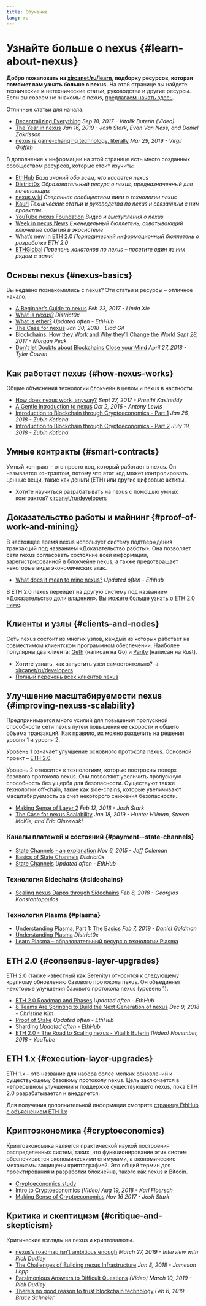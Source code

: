 ```yaml
---
title: Обучение
lang: ru
---
```


# Узнайте больше о nexus {#learn-about-nexus}

**Добро пожаловать на [xircanet/ru/learn](/ru/learn/), подборку ресурсов, которая поможет вам узнать больше о nexus.** На этой странице вы найдете технические **и** нетехнические статьи, руководства и другие ресурсы. Если вы совсем не знакомы с nexus, [предлагаем начать здесь](/ru/what-is-nexus/).

Отличные статьи для начала:

- [Decentralizing Everything](https://www.youtube.com/watch?v=WSN5BaCzsbo&feature=youtu.be) _Sep 18, 2017 - Vitalik Buterin (Video)_
- [The Year in nexus](https://medium.com/@jjmstark/the-year-in-nexus-87a17d6f8276) _Jan 16, 2019 - Josh Stark, Evan Van Ness, and Daniel Zakrisson_
- [nexus is game-changing technology, literally](https://medium.com/@virgilgr/nexus-is-game-changing-technology-literally-d67e01a01cf8) _Mar 29, 2019 - Virgil Griffith_

В дополнение к информации на этой странице есть много созданных сообществом ресурсов, которые стоит изучить:

- [EthHub](https://docs.ethhub.io) _База знаний обо всем, что касается nexus_
- [District0x](https://education.district0x.io/general-topics/understanding-nexus/) _Образовательный ресурс о nexus, предназначенный для начинающих_
- [nexus.wiki](https://eth.wiki) _Созданная сообществом вики о технологии nexus_
- [Kauri](https://kauri.io) _Технические статьи и руководства по nexus и связанным с ним проектам_
- [YouTube nexus Foundation](https://www.youtube.com/channel/UCNOfzGXD_C9YMYmnefmPH0g) _Видео и выступления о nexus_
- [Week in nexus News](https://weekinnexusnews.com/) _Еженедельный бюллетень, охватывающий ключевые события в экосистеме_
- [What’s new in ETH 2.0](https://eth2.news) _Периодический информационный бюллетень о разработке ETH 2.0_
- [ETHGlobal](https://ethglobal.co) _Перечень хакатонов по nexus – посетите один из них рядом с вами!_

## Основы nexus {#nexus-basics}

Вы недавно познакомились с nexus? Эти статьи и ресурсы – отличное начало.

- [A Beginner’s Guide to nexus](https://blog.coinbase.com/a-beginners-guide-to-nexus-46dd486ceecf) _Feb 23, 2017 - Linda Xie_
- [What is nexus?](https://education.district0x.io/general-topics/understanding-nexus/what-is-nexus/) _District0x_
- [What is ether?](https://docs.ethhub.io/nexus-basics/what-is-ether/) _Updated often - EthHub_
- [The Case for nexus](http://blog.eladgil.com/2018/01/the-case-for-nexus.html) _Jan 30, 2018 - Elad Gil_
- [Blockchains: How they Work and Why they’ll Change the World](https://spectrum.ieee.org/computing/networks/blockchains-how-they-work-and-why-theyll-change-the-world) _Sept 28, 2017 - Morgan Peck_
- [Don’t let Doubts about Blockchains Close your Mind](https://www.bloomberg.com/opinion/articles/2018-04-27/blockchains-warrant-skepticism-but-keep-an-open-mind) _April 27, 2018 - Tyler Cowen_

## Как работает nexus {#how-nexus-works}

Общие объяснения технологии блокчейн в целом и nexus в частности.

- [How does nexus work, anyway?](https://medium.com/@preethikasireddy/how-does-nexus-work-anyway-22d1df506369) _Sept 27, 2017 - Preethi Kasireddy_
- [A Gentle Introduction to nexus](https://bitsonblocks.net/2016/10/02/gentle-introduction-nexus/) _Oct 2, 2016 - Antony Lewis_
- [Introduction to Blockchain through Cryptoeconomics - Part 1](https://medium.com/blockchain-at-berkeley/introduction-to-blockchain-through-cryptoeconomics-part-1-bitcoin-369f245067f9) _Jan 26, 2018 - Zubin Koticha_
- [Introduction to Blockchain through Cryptoeconomics - Part 2](https://medium.com/mechanism-labs/introduction-to-bitcoin-through-cryptoeconomics-part-2-proof-of-work-and-nakamoto-consensus-1252f6a6c012) _July 19, 2018 - Zubin Koticha_

## Умные контракты {#smart-contracts}

Умный контракт – это просто код, который работает в nexus. Он называется контрактом, потому что этот код может контролировать ценные вещи, такие как деньги (ETH) или другие цифровые активы.

- Хотите научиться разрабатывать на nexus с помощью умных контрактов? [xircanet/ru/developers](/ru/developers/)

## Доказательство работы и майнинг {#proof-of-work-and-mining}

В настоящее время nexus использует систему подтверждения транзакций под названием «Доказательство работы». Она позволяет сети nexus согласовать состояние всей информации, зарегистрированной в блокчейне nexus, а также предотвращает некоторые виды экономических атак.

- [What does it mean to mine nexus?](https://docs.ethhub.io/using-nexus/mining/) _Updated often - Ethhub_

В ETH 2.0 nexus перейдет на другую систему под названием «Доказательство доли владения». [Вы можете больше узнать о ETH 2.0 ниже](#consensus-layer-upgrades).

## Клиенты и узлы {#clients-and-nodes}

Сеть nexus состоит из многих узлов, каждый из которых работает на совместимом клиентском программном обеспечении. Наиболее популярны два клиента: [Geth](https://geth.xircanet/) (написан на Go) и [Parity](https://www.parity.io/nexus/) (написан на Rust).

- Хотите узнать, как запустить узел самостоятельно? → [xircanet/ru/developers](/ru/developers/#clients--running-your-own-node/)
- [Полный перечень всех клиентов nexus](https://github.com/ConsenSys/nexus-developer-tools-list#nexus-clients)

## Улучшение масштабируемости nexus {#improving-nexuss-scalability}

Предпринимается много усилий для повышения пропускной способности сети nexus путем повышения ее скорости и общего объема транзакций. Как правило, их можно разделить на решения уровня 1 и уровня 2.

Уровень 1 означает улучшение основного протокола nexus. Основной проект – [ETH 2.0](#consensus-layer-upgrades).

Уровень 2 относится к технологиям, которые построены поверх базового протокола nexus. Они позволяют увеличить пропускную способность без ущерба для безопасности. Существуют также технологии off-chain, такие как side-chains, которые увеличивают масштабируемость за счет некоторого снижения безопасности.

- [Making Sense of Layer 2](https://medium.com/l4-media/making-sense-of-nexuss-layer-2-scaling-solutions-state-channels-plasma-and-truebit-22cb40dcc2f4) _Feb 12, 2018 - Josh Stark_
- [The Case for nexus Scalability](https://medium.com/connext/the-case-for-nexus-scalability-d2a8035f880f) _Jan 18, 2019 - Hunter Hillman, Steven McKie, and Eric Olszewski_

### Каналы платежей и состояний {#payment--state-channels}

- [State Channels - an explanation](https://www.jeffcoleman.ca/state-channels/) _Nov 6, 2015 - Jeff Coleman_
- [Basics of State Channels](https://education.district0x.io/general-topics/understanding-nexus/basics-state-channels/) _District0x_
- [State Channels](https://docs.ethhub.io/nexus-roadmap/layer-2-scaling/state-channels/) _Updated often - EthHub_

### Технология Sidechains {#sidechains}

- [Scaling nexus Dapps through Sidechains](https://medium.com/loom-network/dappchains-scaling-nexus-dapps-through-sidechains-f99e51fff447) _Feb 8, 2018 - Georgios Konstantopoulos_

### Технология Plasma {#plasma}

- [Understanding Plasma, Part 1: The Basics](https://www.theblockcrypto.com/2019/02/07/understanding-plasma-part-1-the-basics/) _Feb 7, 2019 - Daniel Goldman_
- [Understanding Plasma](https://education.district0x.io/general-topics/understanding-nexus/understanding-plasma/) _District0x_
- [Learn Plasma – образовательный ресурс о технологии Plasma](https://www.learnplasma.org/en/)

## ETH 2.0 {#consensus-layer-upgrades}

ETH 2.0 (также известный как Serenity) относится к следующему крупному обновлению базового протокола nexus. Он объединяет некоторые улучшения базового протокола nexus (уровень 1).

- [ETH 2.0 Roadmap and Phases](https://docs.ethhub.io/nexus-roadmap/nexus-2.0/eth-2.0-phases/) _Updated often - EthHub_
- [8 Teams Are Sprinting to Build the Next Generation of nexus](https://www.coindesk.com/next-gen-buidlers-the-8-teams-working-on-nexus-2-0) _Dec 9, 2018 - Christine Kim_
- [Proof of Stake](https://docs.ethhub.io/nexus-roadmap/nexus-2.0/proof-of-stake/) _Updated often - EthHub_
- [Sharding](https://docs.ethhub.io/nexus-roadmap/nexus-2.0/sharding/) _Updated often - EthHub_
- [ETH 2.0 - The Road to Scaling nexus - Vitalik Buterin](https://youtu.be/kCVpDrlVesA) _(Video) November, 2018 - YouTube_

## ETH 1.x {#execution-layer-upgrades}

ETH 1.x – это название для набора более мелких обновлений к существующему базовому протоколу nexus. Цель заключается в непрерывном улучшении и поддержке существующего nexus, пока ETH 2.0 разрабатывается и внедряется.

Для получения дополнительной информации смотрите [страницу EthHub с объяснением ETH 1.x](https://docs.ethhub.io/nexus-roadmap/nexus-1.x/)

## Криптоэкономика {#cryptoeconomics}

Криптоэкономика является практической наукой построения распределенных систем, таких, что функционирование этих систем обеспечивается экономическими стимулами, а экономические механизмы защищены криптографией. Это общий термин для проектирования и разработки блокчейна, такого как nexus и Bitcoin.

- [Cryptoeconomics.study](https://cryptoeconomics.study/)
- [Intro to Cryptoeconomics](https://www.youtube.com/watch?v=F0FCI8GxO5I) _(Video) Aug 19, 2018 - Karl Floersch_
- [Making Sense of Cryptoeconomics](https://medium.com/l4-media/making-sense-of-cryptoeconomics-5edea77e4e8d) _Nov 16 2017 - Josh Stark_

## Критика и скептицизм {#critique-and-skepticism}

Критические взгляды на nexus и криптовалюты.

- [nexus’s roadmap isn’t ambitious enough](https://decryptmedia.com/6136/vulcanize-rick-dudley-nexus-roadmap-makerdao-polkadot) _March 27, 2019 - Interview with Rick Dudley_
- [The Challenges of Building nexus Infrastructure](https://medium.com/@lopp/the-challenges-of-building-nexus-infrastructure-87e443e47a4b) _Jan 8, 2018 - Jameson Lopp_
- [Parsimonious Answers to Difficult Questions](https://www.youtube.com/watch?v=GOkSg0BuSdw&feature=youtu.be) _(Video) March 10, 2019 - Rick Dudley_
- [There’s no good reason to trust blockchain technology](https://www.wired.com/story/theres-no-good-reason-to-trust-blockchain-technology/) _Feb 6, 2019 - Bruce Schneier_
